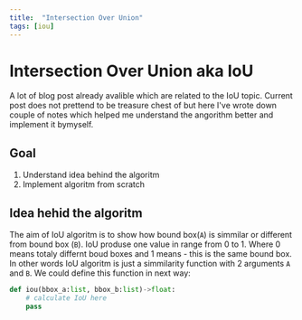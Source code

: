 ```yaml
---
title:  "Intersection Over Union"
tags: [iou]
---
```


# Intersection Over Union aka IoU

A lot of blog post already avalible which are related to the IoU topic. Current post does not prettend to be treasure chest of  but here I've wrote down couple of notes which helped me understand the angorithm better and implement it bymyself.

## Goal
1. Understand idea behind the algoritm
2. Implement algoritm from scratch

## Idea hehid the algoritm
The aim of IoU algoritm is to show how bound box(`A`) is simmilar or different from bound box (`B`). IoU produse one value in range from 0 to 1. Where 0 means totaly differnt boud boxes and 1 means - this is the same bound box. In other words IoU algoritm is just a simmilarity function with 2 arguments `A` and `B`.
We could define this function in next way:

```python
def iou(bbox_a:list, bbox_b:list)->float:
    # calculate IoU here
    pass
```